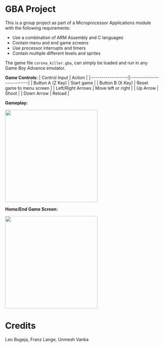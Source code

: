 # GBA Project
This is a group project as part of a Microprocessor Applications module with the following requirements:
  - Use a combination of ARM Assembly and C languages
  - Contain menu and end game screens
  - Use processor interrupts and timers
  - Contain multiple different levels and sprites
 
The game file `corona_killer.gba`, can simply be loaded and run in any Game Boy Advance emulator.

**Game Controls:**
|    Control Input   |           Action          |
|:------------------:|:-------------------------:|
|  Button A (Z Key)  |         Start game        |
|  Button B (X Key)  | Reset game to menu screen |
| Left/Right Arrows  |     Move left or right    |
|      Up Arrow      |           Shoot           |
|     Down Arrow     |           Reload          |

**Gameplay:**

<img src="https://user-images.githubusercontent.com/28263886/123544188-08325480-d74a-11eb-96ae-a7cc428fd429.gif" width="300"/>

**Home/End Game Screen:**

<img src="https://user-images.githubusercontent.com/28263886/123544183-0072b000-d74a-11eb-94ae-38d3242025d4.gif" width="300"/>

# Credits
Leo Bugeja, Franz Lange, Unmesh Vanka



